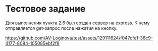 # Тестовое задание
Для выполнения пункта 2.6 был создан сервер на express. К нему отправляется get-запрос после нажатия на кнопку.

https://github.com/AV-Loginova/test/assets/129111624/f047cfe1-36c9-4177-8084-105085ebf2f8

